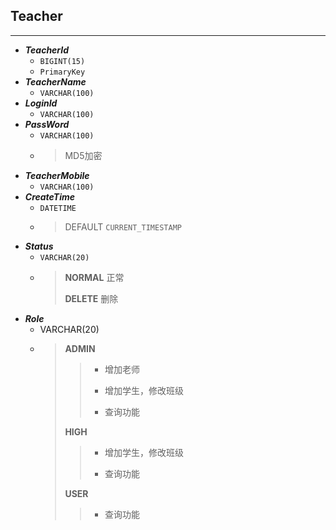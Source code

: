 ## Teacher

***

- _**TeacherId**_
    - `BIGINT(15)`
    - `PrimaryKey`
- **_TeacherName_**
    - `VARCHAR(100)`
- **_LoginId_**
    - `VARCHAR(100)`
- **_PassWord_**
    - `VARCHAR(100)`
    - > MD5加密
- **_TeacherMobile_**
    - `VARCHAR(100)`
- **_CreateTime_**
    - `DATETIME`
    - > DEFAULT `CURRENT_TIMESTAMP`
- **_Status_**
    - `VARCHAR(20)`
    - > **NORMAL** 正常
      >
      > **DELETE** 删除
- **_Role_**
    - VARCHAR(20)
    - > **ADMIN**
      >  > - 增加老师
      >  >
      >  > - 增加学生，修改班级
      >  >
      >  > - 查询功能
      >
      > **HIGH**
      >  > - 增加学生，修改班级
      >  >
      >  > - 查询功能
      >
      > **USER**
      >  > - 查询功能